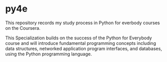 # py4e
This repository records my study process in Python for everbody courses on the Coursera.

This Specialization builds on the success of the Python for Everybody course and will introduce fundamental
programming concepts including data structures, networked application program interfaces, and databases, using
the Python programming language.
